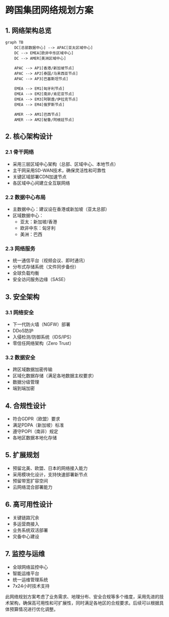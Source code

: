 # 跨国集团网络规划方案

## 1. 网络架构总览

```mermaid
graph TB
    DC[总部数据中心] --> APAC[亚太区域中心]
    DC --> EMEA[欧非中东区域中心]
    DC --> AMER[美洲区域中心]
    
    APAC --> AP1[香港/新加坡节点]
    APAC --> AP2[泰国/马来西亚节点]
    APAC --> AP3[巴基斯坦节点]
    
    EMEA --> EM1[匈牙利节点]
    EMEA --> EM2[南非/肯尼亚节点]
    EMEA --> EM3[阿联酋/伊拉克节点]
    EMEA --> EM4[俄罗斯节点]
    
    AMER --> AM1[巴西节点]
    AMER --> AM2[秘鲁/阿根廷节点]
```

## 2. 核心架构设计

### 2.1 骨干网络
- 采用三层区域中心架构（总部、区域中心、本地节点）
- 主干网采用SD-WAN技术，确保灵活性和可靠性
- 关键区域部署CDN加速节点
- 各区域中心间建立全互联网络

### 2.2 数据中心布局
- 主数据中心：建议设在香港或新加坡（亚太总部）
- 区域数据中心：
  - 亚太：新加坡/香港
  - 欧非中东：匈牙利
  - 美洲：巴西

### 2.3 网络服务
- 统一通信平台（视频会议、即时通讯）
- 分布式存储系统（文件同步备份）
- 全球负载均衡
- 安全访问服务边缘（SASE）

## 3. 安全架构

### 3.1 网络安全
- 下一代防火墙（NGFW）部署
- DDoS防护
- 入侵检测/防御系统（IDS/IPS）
- 零信任网络架构（Zero Trust）

### 3.2 数据安全
- 跨区域数据加密传输
- 区域化数据存储（满足各地数据主权要求）
- 数据分级管理
- 端到端加密

## 4. 合规性设计
- 符合GDPR（欧盟）要求
- 满足PDPA（新加坡）标准
- 遵守POPI（南非）规定
- 各地区数据本地化存储

## 5. 扩展规划
- 预留北美、欧盟、日本的网络接入能力
- 采用模块化设计，支持快速部署新节点
- 预留带宽扩容空间
- 云网络混合部署能力

## 6. 高可用性设计
- 关键链路冗余
- 多运营商接入
- 业务系统双活部署
- 灾备中心建设

## 7. 监控与运维
- 全球网络监控中心
- 智能运维平台
- 统一运维管理系统
- 7x24小时技术支持

此网络规划方案考虑了业务需求、地理分布、安全合规等多个维度，采用先进的技术架构，确保高可用性和可扩展性，同时满足各地区的合规要求。后续可以根据具体预算情况进行优化调整。